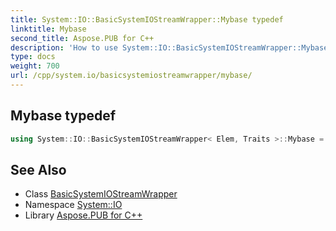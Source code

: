 ```yaml
---
title: System::IO::BasicSystemIOStreamWrapper::Mybase typedef
linktitle: Mybase
second_title: Aspose.PUB for C++
description: 'How to use System::IO::BasicSystemIOStreamWrapper::Mybase typedef of System::IO::BasicSystemIOStreamWrapper class in C++.'
type: docs
weight: 700
url: /cpp/system.io/basicsystemiostreamwrapper/mybase/
---
```

## Mybase typedef




```cpp
using System::IO::BasicSystemIOStreamWrapper< Elem, Traits >::Mybase =  std::basic_iostream<char_type, traits_type>
```

## See Also

* Class [BasicSystemIOStreamWrapper](../)
* Namespace [System::IO](../../)
* Library [Aspose.PUB for C++](../../../)
